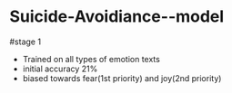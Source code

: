 # Suicide-Avoidiance--model
#stage 1
* Trained on all types of emotion texts
* initial accuracy 21%
* biased towards fear(1st priority) and joy(2nd priority)
